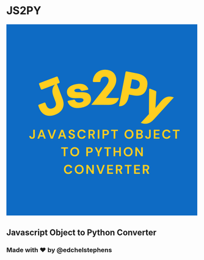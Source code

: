 # JS2PY

![Js2Py](ui/static/ui/img/logo.png)

## Javascript Object to Python Converter

### Made with ❤️ by @edchelstephens
